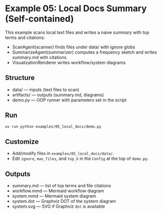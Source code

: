 # Example 05: Local Docs Summary (Self-contained)

This example scans local text files and writes a naive summary with top terms and citations:
- ScanAgent(scanner) finds files under data/ with ignore globs
- SummarizeAgent(summarizer) computes a frequency sketch and writes summary.md with citations
- VisualizationRenderer writes workflow/system diagrams

## Structure
- data/ — inputs (text files to scan)
- artifacts/ — outputs (summary.md, diagrams)
- demo.py — OOP runner with parameters set in the script

## Run
```bash
uv run python examples/05_local_docs/demo.py
```

## Customize
- Add/modify files in `examples/05_local_docs/data/`.
- Edit `ignore`, `max_files`, and `top_k` in the `Config` at the top of `demo.py`.

## Outputs
- summary.md — list of top terms and file citations
- workflow.mmd — Mermaid workflow diagram
- system.mmd — Mermaid system diagram
- system.dot — Graphviz DOT of the system diagram
- system.svg — SVG if Graphviz `dot` is available
